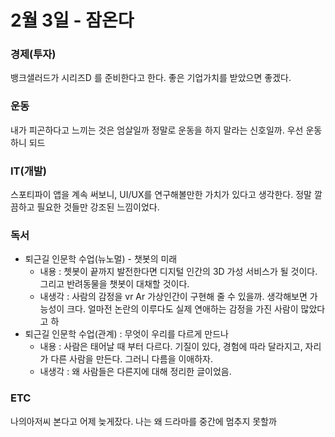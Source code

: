 # 2월 3일 - 잠온다

### 경제\(투자\)

 뱅크샐러드가 시리즈D 를 준비한다고 한다. 좋은 기업가치를 받았으면 좋겠다. 

### 운동

 내가 피곤하다고 느끼는 것은 엄살일까 정말로 운동을 하지 말라는 신호일까. 우선 운동하니 되드

### IT\(개발\)

스포티파이 앱을 계속 써보니, UI/UX를 연구해볼만한 가치가 있다고 생각한다. 정말 깔끔하고 필요한 것들만 강조된 느낌이었다.

### 독서

* 퇴근길 인문학 수업\(뉴노멀\) - 챗봇의 미래    
  * 내용 : 쳇봇이 끝까지 발전한다면 디지털 인간의 3D 가성 서비스가 될 것이다. 그리고 반려동물을 챗봇이 대채할 것이다.
  * 내생각 : 사람의 감정을 vr Ar 가상인간이 구현해 줄 수 있을까. 생각해보면 가능성이 크다. 얼마전 논란의 이루다도 실제 연애하는 감정을 가진 사람이 많았다고 하
* 퇴근길 인문학 수업\(관계\) : 무엇이 우리를 다르게 만드나
  * 내용 : 사람은 태어날 때 부터 다르다. 기질이 있다, 경험에 따라 달라지고, 자리가 다른 사람을 만든다. 그러니 다름을 이애하자.
  * 내생각 : 왜 사람들은 다른지에 대해 정리한 글이었음.

### ETC

나의아저씨 본다고 어제 늦게잤다. 나는 왜 드라마를 중간에 멈추지 못할까  

